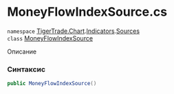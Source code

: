 
# MoneyFlowIndexSource.cs
`namespace` [TigerTrade.Chart](../../../TigerTrade.Chart.md).[Indicators](../../../TigerTrade.Chart/Indicators.md).[Sources](../../../TigerTrade.Chart/Indicators/Sources.md)  
    `class` [MoneyFlowIndexSource](../../MoneyFlowIndexSource.cs.md)

Описание

### Синтаксис
```csharp
public MoneyFlowIndexSource()
```


                    
                    